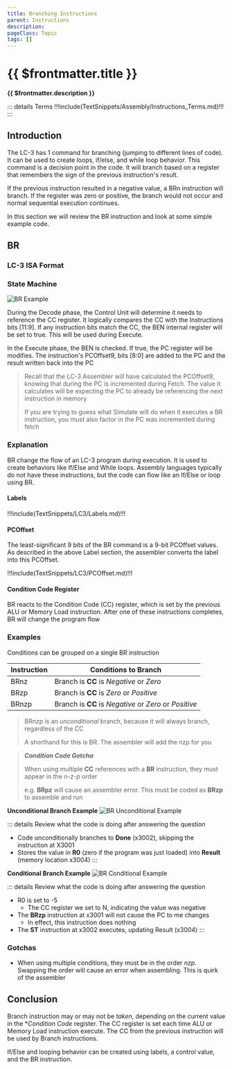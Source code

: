 ```yaml
---
title: Branching Instructions
parent: Instructions
description: 
pageClass: Topic
tags: []
---
```


# {{ $frontmatter.title }}
**{{ $frontmatter.description }}**

<KeyConcepts :ConceptArray= "[
{
  Concept:'Branching allows the program to make decisions',
  Details:'A branch instruction is a decision point in the program. Based on some criteria, the code may continue executing normally, or branch elsewhere to change the flow'
},
{
  Concept:'Create control behaviors with branching',
  Details:'Behavior like looping and if/else can be created by branching'
}
]" />

::: details Terms
!!!include(TextSnippets/Assembly/Instructions_Terms.md)!!!
:::

## Introduction

The LC-3 has 1 command for branching (jumping to different lines of code). It can be used to create loops, if/else, and while loop behavior. This command is a decision point in the code. It will branch based on a register that remembers the sign of the previous instruction's result. 

If the previous instruction resulted in a negative value, a BRn instruction will branch. If the register was zero or positive, the branch would not occur and normal sequential execution continues.

In this section we will review the BR instruction and look at some simple example code.

## BR

### LC-3 ISA Format

<LC3Instruction opName="BR" :bitPattern="{OpCode:'0000', N: 'n', Z:'z',P:'p',PCOffset9:'000000000'}" :descriptions="[{OPCode:''},{N:'Negative Condition'},{Z:'Zero Condition'}, {P:'Positive Condition'}, {PCOffset9: 'Offset from current PC to branch'}]"  :examples="['BRn MyLabel1 ; If CC is in Negative Condition, branch to MyLabel1', 'BRz MyLabel2 ; If CC is in Zero Condition, branch to MyLabel2','BRp MyLabel3 ; If CC is in Positive Condition, branch to MyLabel3', 'BRnz MyLabel4 ; If CC is in Negative or Zero Condition, branch to MyLabel4']"/>

### State Machine

![BR Example](/images/AssemblyProgramming/Commands/StateMachine_BR.png)

During the Decode phase, the Control Unit will determine it needs to reference the CC register. It logically compares the CC with the Instructions bits [11:9]. If any instruction bits match the CC, the BEN internal register will be set to true. This will be used during Execute.

In the Execute phase, the BEN is checked. If true, the PC register will be modifies. The instruction's PCOffset9, bits [8:0] are added to the PC and the result written back into the PC

> Recall that the LC-3 Assembler will have calculated the PCOffset9, knowing that during the PC is incremented during Fetch. The value it calculates will be expecting the PC to already be referencing the next instruction in memory
>
> If you are trying to guess what Simulate will do when it executes a BR instruction, you must also factor in the PC was incremented during fetch

### Explanation

BR change the flow of an LC-3 program during execution. It is used to create behaviors like If/Else and While loops. Assembly languages typically do not have these instructions, but the code can flow like an If/Else or loop using BR.

#### Labels

!!!include(TextSnippets/LC3/Labels.md)!!!

#### PCOffset

The least-significant 9 bits of the BR command is a 9-bit PCOffset values. As described in the above Label section, the assembler converts the label into this PCOffset.

!!!include(TextSnippets/LC3/PCOffset.md)!!!

#### Condition Code Register

BR reacts to the Condition Code (CC) register, which is set by the previous ALU or Memory Load instruction. After one of these instructions completes, BR will change the program flow 

### Examples

Conditions can be grouped on a single BR instruction

| Instruction | Conditions to Branch                                   |
| ----------- | ------------------------------------------------------ |
| BRnz        | Branch is **CC** is *Negative* or *Zero*               |
| BRzp        | Branch is **CC** is *Zero* or *Positive*               |
| BRnzp       | Branch is **CC** is *Negative* or *Zero* or *Positive* |

> BRnzp is an *unconditional* branch, because it will always branch, regardless of the CC
>
>A shorthand for this is BR. The assembler will add the nzp for you

>***Condition Code Gotcha*** 
>
>When using multiple **CC** references with a **BR** instruction, they must appear in the *n-z-p* order
>
> e.g. **BRpz** will cause an assembler error. This must be coded as **BRzp** to assemble and run

**Unconditional Branch Example**
![BR Unconditional Example](/images/AssemblyProgramming/Commands/BR_Example.png)

<QuestionTF question="-5 gets stored into Result when this code runs" answer='false' rightAnswerFeedback="The unconditional branch to Done jumps around the instruction at x3001, skipping the ADD" wrongAnswerFeedback="rightAnswerFeedback"/>

::: details Review what the code is doing after answering the question
- Code unconditionally branches to **Done** (x3002), skipping the instruction at X3001
- Stores the value in **R0** (zero if the program was just loaded) into **Result** (memory location x3004)
:::

**Conditional Branch Example**
![BR Conditional Example](/images/AssemblyProgramming/Commands/BR_Example1.png)

<QuestionTF question="-5 gets stored into Result when this code runs" answer='true' rightAnswerFeedback="The ADD instruction will set the CC register to N. When the BRzp instruction executes, the program will not branch to Done" wrongAnswerFeedback="rightAnswerFeedback"/>

::: details Review what the code is doing after answering the question
- R0 is set to -5
    - The CC register we set to N, indicating the value was negative
- The **BRzp** instruction at x3001 will not cause the PC to me changes
    - In effect, this instruction does nothing
- The **ST** instruction at x3002 executes, updating Result (x3004)
:::

### Gotchas

- When using multiple conditions, they must be in the order *nzp*. Swapping the order will cause an error when assembling. This is quirk of the assembler

## Conclusion

Branch instruction may or may not be *taken*, depending on the current value in the **Condition Code* register. The CC register is set each time ALU or Memory Load instruction execute. The CC from the previous instruction will be used by Branch instructions.

If/Else and looping behavior can be created using labels, a control value, and the BR instruction.